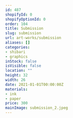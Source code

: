 ```yaml
---
id: 487
shopifyId: 0
shopifyOptionId: 0
order: 104
title: Submission
slug: submission
url: art-works/submission
aliases: []
categories:
- shibari
- graphics
inStock: false
isVisible: false
location: ""
height: 32
width: 26
date: 2021-01-01T00:00:00Z
materials:
- ink
- paper
price: 300
mainImage: submission_2.jpeg
---
```

